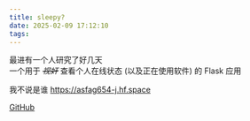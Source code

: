 ```yaml
---
title: sleepy?
date: 2025-02-09 17:12:10
tags:
---
```

最进有一个人研究了好几天  
一个用于 ~~*视奸*~~ 查看个人在线状态 (以及正在使用软件) 的 Flask 应用

我不说是谁
https://asfag654-j.hf.space

[GitHub](https://github.com/kmizmal/sleepy)